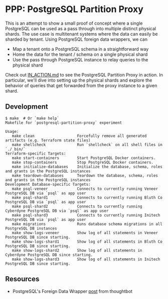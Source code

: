 # PPP: PostgreSQL Partition Proxy

This is an attempt to show a small proof of concept where a single
PostgreSQL can be used as a pass through into multiple distinct physical
shards. The use case is multitenant systems where the data can easily
be sharded by tenant. Using PostgreSQL foreign data wrappers, we can

- Map a tenant onto a PostgreSQL schema in a straightforward way
- Home the data for the tenant / schema on a single physical shard
- Use the pass through PostgreSQL instance to relay queries to the
  physical shard

Check out [IN_ACTION.md][2] to see the PostgreSQL Partition Proxy in action.
In particular, we'll dive into setting up the physical shards and explore the
behavior of queries that get forwarded from the proxy instance to a given
shard.

## Development

```
$ make  # Or `make help`
Makefile for `postgresql-partition-proxy` experiment

Usage:
   make clean                   Forcefully remove all generated artifacts (e.g. Terraform state files)
   make shellcheck              Run `shellcheck` on all shell files in `./_bin/`
Terraform-specific Targets:
   make start-containers        Start PostgreSQL Docker containers.
   make stop-containers         Stop PostgreSQL Docker containers.
   make initialize-databases    Initialize the database, schema, roles and grants in the PostgreSQL instances
   make teardown-databases      Teardown the database, schema, roles and grants in the PostgreSQL instances
Development Database-specific Targets:
   make psql-veneer             Connects to currently running Veneer PostgreSQL DB via `psql` as app user
   make psql-shard1             Connects to currently running Bluth Co PostgreSQL DB via `psql` as app user
   make psql-shard2             Connects to currently running Cyberdyne PostgreSQL DB via `psql` as app user
   make psql-shard3             Connects to currently running Initech PostgreSQL DB via `psql` as app user
   make migrations              Runs database schema migrations in all PostgreSQL DB instances
   make show-logs-veneer        Show log of all statements in Veneer PostgreSQL DB since starting.
   make show-logs-shard1        Show log of all statements in Bluth Co PostgreSQL DB since starting.
   make show-logs-shard2        Show log of all statements in Cyberdyne PostgreSQL DB since starting.
   make show-logs-shard3        Show log of all statements in Initech PostgreSQL DB since starting.

```

## Resources

-   PostgreSQL's Foreign Data Wrapper [post][1] from thoughtbot

[1]: https://thoughtbot.com/blog/postgres-foreign-data-wrapper
[2]: IN_ACTION.md
